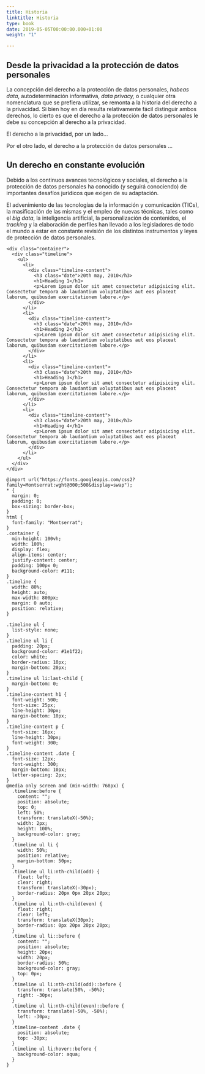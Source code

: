 ```yaml
---
title: Historia
linktitle: Historia
type: book
date: 2019-05-05T00:00:00.000+01:00
weight: "1"

---
```

## Desde la privacidad a la protección de datos personales

La concepción del derecho a la protección de datos personales, _habeas data_, autodeterminación informativa, _data privacy,_ o cualquier otra nomenclatura que se prefiera utilizar, se remonta a la historia del derecho a la privacidad. Si bien hoy en día resulta relativamente fácil distinguir ambos derechos, lo cierto es que el derecho a la protección de datos personales le debe su concepción al derecho a la privacidad.

El derecho a la privacidad, por un lado...

Por el otro lado, el derecho a la protección de datos personales ...

## Un derecho en constante evolución

Debido a los continuos avances tecnológicos y sociales, el derecho a la protección de datos personales ha conocido (y seguirá conociendo) de importantes desafíos jurídicos que exigen de su adaptación. 

El advenimiento de las tecnologías de la información y comunicación (TICs), la masificación de las mismas y el empleo de nuevas técnicas, tales como el _big data_, la inteligencia artificial, la personalización de contenidos, el _tracking_ y la elaboración de perfiles han llevado a los legisladores de todo el mundo a estar en constante revisión de los distintos instrumentos y leyes de protección de datos personales.

    <div class="container">
      <div class="timeline">
        <ul>
          <li>
            <div class="timeline-content">
              <h3 class="date">20th may, 2010</h3>
              <h1>Heading 1</h1>
              <p>Lorem ipsum dolor sit amet consectetur adipisicing elit. Consectetur tempora ab laudantium voluptatibus aut eos placeat laborum, quibusdam exercitationem labore.</p>
            </div>
          </li>
          <li>
            <div class="timeline-content">
              <h3 class="date">20th may, 2010</h3>
              <h1>Heading 2</h1>
              <p>Lorem ipsum dolor sit amet consectetur adipisicing elit. Consectetur tempora ab laudantium voluptatibus aut eos placeat laborum, quibusdam exercitationem labore.</p>
            </div>
          </li>
          <li>
            <div class="timeline-content">
              <h3 class="date">20th may, 2010</h3>
              <h1>Heading 3</h1>
              <p>Lorem ipsum dolor sit amet consectetur adipisicing elit. Consectetur tempora ab laudantium voluptatibus aut eos placeat laborum, quibusdam exercitationem labore.</p>
            </div>
          </li>
          <li>
            <div class="timeline-content">
              <h3 class="date">20th may, 2010</h3>
              <h1>Heading 4</h1>
              <p>Lorem ipsum dolor sit amet consectetur adipisicing elit. Consectetur tempora ab laudantium voluptatibus aut eos placeat laborum, quibusdam exercitationem labore.</p>
            </div>
          </li>
        </ul>
      </div>
    </div>
    
    @import url("https://fonts.googleapis.com/css2?family=Montserrat:wght@300;500&display=swap");
    * {
      margin: 0;
      padding: 0;
      box-sizing: border-box;
    }
    html {
      font-family: "Montserrat";
    }
    .container {
      min-height: 100vh;
      width: 100%;
      display: flex;
      align-items: center;
      justify-content: center;
      padding: 100px 0;
      background-color: #111;
    }
    .timeline {
      width: 80%;
      height: auto;
      max-width: 800px;
      margin: 0 auto;
      position: relative;
    }
    
    .timeline ul {
      list-style: none;
    }
    .timeline ul li {
      padding: 20px;
      background-color: #1e1f22;
      color: white;
      border-radius: 10px;
      margin-bottom: 20px;
    }
    .timeline ul li:last-child {
      margin-bottom: 0;
    }
    .timeline-content h1 {
      font-weight: 500;
      font-size: 25px;
      line-height: 30px;
      margin-bottom: 10px;
    }
    .timeline-content p {
      font-size: 16px;
      line-height: 30px;
      font-weight: 300;
    }
    .timeline-content .date {
      font-size: 12px;
      font-weight: 300;
      margin-bottom: 10px;
      letter-spacing: 2px;
    }
    @media only screen and (min-width: 768px) {
      .timeline:before {
        content: "";
        position: absolute;
        top: 0;
        left: 50%;
        transform: translateX(-50%);
        width: 2px;
        height: 100%;
        background-color: gray;
      }
      .timeline ul li {
        width: 50%;
        position: relative;
        margin-bottom: 50px;
      }
      .timeline ul li:nth-child(odd) {
        float: left;
        clear: right;
        transform: translateX(-30px);
        border-radius: 20px 0px 20px 20px;
      }
      .timeline ul li:nth-child(even) {
        float: right;
        clear: left;
        transform: translateX(30px);
        border-radius: 0px 20px 20px 20px;
      }
      .timeline ul li::before {
        content: "";
        position: absolute;
        height: 20px;
        width: 20px;
        border-radius: 50%;
        background-color: gray;
        top: 0px;
      }
      .timeline ul li:nth-child(odd)::before {
        transform: translate(50%, -50%);
        right: -30px;
      }
      .timeline ul li:nth-child(even)::before {
        transform: translate(-50%, -50%);
        left: -30px;
      }
      .timeline-content .date {
        position: absolute;
        top: -30px;
      }
      .timeline ul li:hover::before {
        background-color: aqua;
      }
    }
    